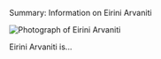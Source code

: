 Summary: Information on Eirini Arvaniti

![Photograph of Eirini Arvaniti](/images/eirini.jpg "Eirini Arvaniti")

Eirini Arvaniti is...

<!-- kate: replace-tabs-save on; replace-tabs on; tab-width 8; -->
